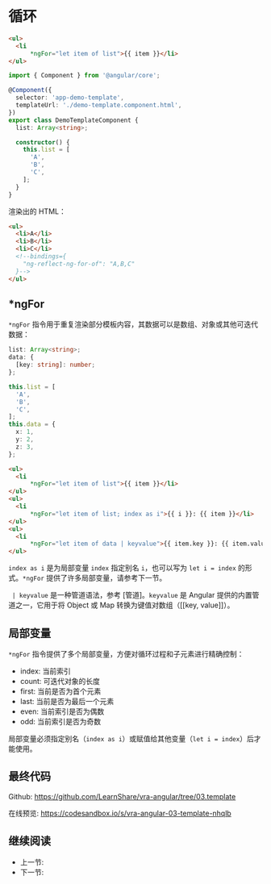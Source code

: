 # 循环

```html
<ul>
  <li
      *ngFor="let item of list">{{ item }}</li>
</ul>
```

```ts
import { Component } from '@angular/core';

@Component({
  selector: 'app-demo-template',
  templateUrl: './demo-template.component.html',
})
export class DemoTemplateComponent {
  list: Array<string>;

  constructor() {
    this.list = [
      'A',
      'B',
      'C',
    ];
  }
}
```

渲染出的 HTML：

```html
<ul>
  <li>A</li>
  <li>B</li>
  <li>C</li>
  <!--bindings={
    "ng-reflect-ng-for-of": "A,B,C"
  }-->
</ul>
```

## *ngFor

`*ngFor` 指令用于重复渲染部分模板内容，其数据可以是数组、对象或其他可迭代数据：

```ts
list: Array<string>;
data: {
  [key: string]: number;
};

this.list = [
  'A',
  'B',
  'C',
];
this.data = {
  x: 1,
  y: 2,
  z: 3,
};
```

```html
<ul>
  <li
      *ngFor="let item of list">{{ item }}</li>
</ul>
<ul>
  <li
      *ngFor="let item of list; index as i">{{ i }}: {{ item }}</li>
</ul>
<ul>
  <li
      *ngFor="let item of data | keyvalue">{{ item.key }}: {{ item.value }}</li>
</ul>
```

`index as i` 是为局部变量 `index` 指定别名 `i`，也可以写为 `let i = index` 的形式。`*ngFor` 提供了许多局部变量，请参考下一节。

` | keyvalue` 是一种管道语法，参考 [管道]。`keyvalue` 是 Angular 提供的内置管道之一，它用于将 Object 或 Map 转换为键值对数组（[[key, value]]）。

## 局部变量

`*ngFor` 指令提供了多个局部变量，方便对循环过程和子元素进行精确控制：

+ index: 当前索引
+ count: 可迭代对象的长度
+ first: 当前是否为首个元素
+ last: 当前是否为最后一个元素
+ even: 当前索引是否为偶数
+ odd: 当前索引是否为奇数

局部变量必须指定别名（`index as i`）或赋值给其他变量（`let i = index`）后才能使用。

## 最终代码

Github: <https://github.com/LearnShare/vra-angular/tree/03.template>

在线预览: <https://codesandbox.io/s/vra-angular-03-template-nhqlb>

## 继续阅读

+ 上一节:
+ 下一节:
